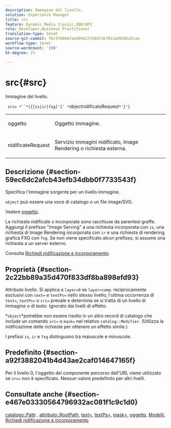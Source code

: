 ```yaml
---
description: Immagine del livello.
solution: Experience Manager
title: src
feature: Dynamic Media Classic,SDK/API
role: Developer,Business Practitioner
translation-type: tm+mt
source-git-commit: f6c97606d7a4209427316d7367013ad9585a5cae
workflow-type: tm+mt
source-wordcount: '199'
ht-degree: 2%

---
```



# src{#src}

Immagine del livello.

` src= *``*|{[is|ir|fxg]'{' *`objectnidificatoRequest`*'}'}`

<table id="simpletable_59104309B8284B21ABCE7DC95BF5A273"> 
 <tr class="strow"> 
  <td class="stentry"> <p> <span class="varname"> oggetto  </span> </p> </td> 
  <td class="stentry"> <p>Oggetto immagine. </p> </td> 
 </tr> 
 <tr class="strow"> 
  <td class="stentry"> <p> <span class="varname"> nidificateRequest  </span> </p> </td> 
  <td class="stentry"> <p>Servizio immagini nidificato, Image Rendering o richiesta esterna. </p> </td> 
 </tr> 
</table>

## Descrizione {#section-59ec6dc2afcb43efb34dbb0f7733543f}

Specifica l&#39;immagine sorgente per un livello immagine.

*`object`* può essere una voce di catalogo o un file image/SVG.

Vedere [oggetto](../../../../../is-api/http-ref/image-serving-api-ref/c-http-protocol-reference/c-data-types/r-object.md#reference-2591bd24548d462782c68d138ef795a0).

Le richieste nidificate o incorporate sono racchiuse da parentesi graffe. Aggiungi il prefisso &quot;Image Serving&quot; a una richiesta incorporata con `is`, una richiesta di Image Rendering incorporata con `ir` e una richiesta di rendering grafica FXG con `fxg`. Se non viene specificato alcun prefisso, si assume una richiesta a un server esterno.

Consulta [Richiedi nidificazione e incorporamento](../../../../../is-api/http-ref/image-serving-api-ref/c-http-protocol-reference/c-syntax-and-features/r-request-nesting-and-embedding.md#reference-38ec66d4062046589e16c39bf1c6049b).

## Proprietà {#section-2c22bb89a35d470f833df8ba898efd93}

Attributo livello. Si applica a `layer=0` se `layer=comp`. reciprocamente esclusivi con `text=` e `textPs=` nello stesso livello; l&#39;ultima occorrenza di `text=`, `textPs=` o `src=` prevale e determina se si tratta di un livello di immagine o di testo. Ignorato dai livelli di effetto.

*`object`*potrebbe non essere risolto in un altro record di catalogo che include un comando `src=` o `mask=` nel relativo `catalog::Modifier`. (Utilizza la nidificazione delle richieste per ottenere un effetto simile.)

I prefissi `is`, `ir` e `fxg` distinguono tra maiuscole e minuscole.

## Predefinito {#section-a92f3882041b4d43ae2caf014647165f}

Per il livello 0, l&#39;oggetto del componente percorso dell&#39;URL viene utilizzato se `src=` non è specificato. Nessun valore predefinito per altri livelli.

## Consultate anche {#section-e467e03330564796932ac081f1c9c1d0}

[catalogo::Path](/help/aem-is-ir-api/is-api/image-catalog/image-serving-api-ref/c-image-catalog-reference/c-image-svg-data-reference/c-image-data-reference/r-path-cat.md) ,  [attributo::RootPath](../../../../../is-api/image-catalog/image-serving-api-ref/c-image-catalog-reference/c-attributes-reference/r-rootpath.md#reference-17d57e5967be403b8408fa7214017494),  [text=](../../../../../is-api/http-ref/image-serving-api-ref/c-http-protocol-reference/c-command-reference/r-text.md#reference-84634052e48548539a1ef63cbe41f22f),  [textPs=](../../../../../is-api/http-ref/image-serving-api-ref/c-http-protocol-reference/c-command-reference/r-textps.md#reference-4209a2a6169f44278da2647cfb0cd767),  [mask=](../../../../../is-api/http-ref/image-serving-api-ref/c-http-protocol-reference/c-command-reference/r-mask.md#reference-922254e027404fb890b850e2723ee06e),  [oggetto](../../../../../is-api/http-ref/image-serving-api-ref/c-http-protocol-reference/c-data-types/r-object.md#reference-2591bd24548d462782c68d138ef795a0),  [Modelli](../../../../../is-api/http-ref/image-serving-api-ref/c-http-protocol-reference/c-templates/c-templates.md#concept-3cd2d2adae0e41b2979b9640244d4d3e),  [Richiedi nidificazione e incorporamento](../../../../../is-api/http-ref/image-serving-api-ref/c-http-protocol-reference/c-syntax-and-features/r-request-nesting-and-embedding.md#reference-38ec66d4062046589e16c39bf1c6049b)
